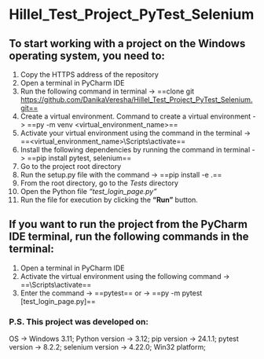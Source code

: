# Hillel_Test_Project_PyTest_Selenium

## To start working with a project on the Windows operating system, you need to:

1. Copy the HTTPS address of the repository
2. Open a terminal in PyCharm IDE
3. Run the following command in terminal
 -> ==clone git https://github.com/DanikaVeresha/Hillel_Test_Project_PyTest_Selenium.git==
4. Create a virtual environment. Command to create a virtual environment
-> ==py -m venv <virtual_environment_name>==
5. Activate your virtual environment using the command in the terminal
 -> ==<virtual_environment_name>\Scripts\activate==
5. Install the following dependencies by running the command in terminal
 -> ==pip install pytest, selenium==
6. Go to the project root directory
7. Run the setup.py file with the command
-> ==pip install -e .==
8. From the root directory, go to the _Tests_ directory
9. Open the Python file _“test_login_page.py”_
10. Run the file for execution by clicking the __“Run”__ button.

## If you want to run the project from the PyCharm IDE terminal, run the following commands in the terminal:

1. Open a terminal in PyCharm IDE
2. Activate the virtual environment using the following command -> ==<virtual environment name>\Scripts\activate==
3. Enter the command -> ==pytest==
 or -> ==py -m pytest [test_login_page.py]==

### P.S. This project was developed on:
OS -> Windows 3.11;
Python version -> 3.12;
pip version -> 24.1.1;
pytest version -> 8.2.2;
selenium version -> 4.22.0;
Win32 platform;
